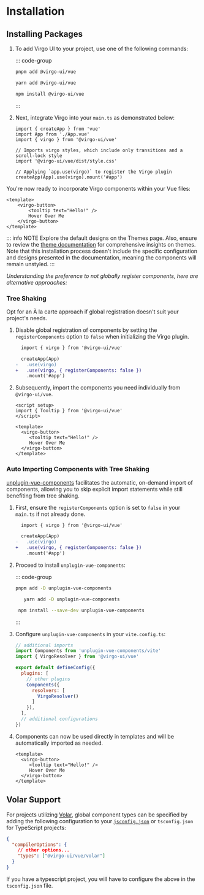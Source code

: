 # Installation

## Installing Packages

1. To add Virgo UI to your project, use one of the following commands:

   ::: code-group
      ```bash [pnpm]
   pnpm add @virgo-ui/vue
      ```
      ```bash [yarn]
   yarn add @virgo-ui/vue
      ```
      ```bash [npm]
   npm install @virgo-ui/vue
      ```
   :::

2. Next, integrate Virgo into your `main.ts` as demonstrated below:

    ```js{3,5-6,8,10}
    import { createApp } from 'vue'
    import App from './App.vue'
    import { virgo } from '@virgo-ui/vue'

    // Imports virgo styles, which include only transitions and a scroll-lock style
    import '@virgo-ui/vue/dist/style.css'

    // Applying `app.use(virgo)` to register the Virgo plugin
    createApp(App).use(virgo).mount('#app')
    ```

You're now ready to incorporate Virgo components within your Vue files:

```vue
<template>
    <virgo-button>
        <tooltip text="Hello!" />
        Hover Over Me
    </virgo-button>
</template>
```

::: info NOTE
Explore the default designs on the Themes page. Also, ensure to review the [theme documentation](/guide/features/theme.md) for comprehensive insights on themes. Note that this installation process doesn't include the specific configuration and designs presented in the documentation, meaning the components will remain unstyled.
:::

<em class="block mt-12 mb-10">Understanding the preference to not globally register components, here are alternative approaches:</em>

### Tree Shaking

Opt for an À la carte approach if global registration doesn't suit your project's needs.

1. Disable global registration of components by setting the `registerComponents` option to `false` when initializing the Virgo plugin.

    ```diff
      import { virgo } from '@virgo-ui/vue'

      createApp(App)
    -   .use(virgo)
    +   .use(virgo, { registerComponents: false })
        .mount('#app')
    ```

2. Subsequently, import the components you need individually from `@virgo-ui/vue`.

    ```vue
    <script setup>
    import { Tooltip } from '@virgo-ui/vue'
    </script>

    <template>
      <virgo-button>
         <tooltip text="Hello!" />
         Hover Over Me
      </virgo-button>
    </template>
    ```


### Auto Importing Components with Tree Shaking

[unplugin-vue-components](https://github.com/antfu/unplugin-vue-components) facilitates the automatic, on-demand import of components, allowing you to skip explicit import statements while still benefiting from tree shaking.

1. First, ensure the `registerComponents` option is set to `false` in your `main.ts` if not already done.

    ```diff
      import { virgo } from '@virgo-ui/vue'

      createApp(App)
    -   .use(virgo)
    +   .use(virgo, { registerComponents: false })
        .mount('#app')
    ```

2. Proceed to install `unplugin-vue-components`:

   ::: code-group
      ```bash [pnpm]
      pnpm add -D unplugin-vue-components
      ```
      ```bash [yarn]
         yarn add -D unplugin-vue-components
      ```
      ```bash [npm]
       npm install --save-dev unplugin-vue-components
     ```
   :::

3. Configure `unplugin-vue-components` in your `vite.config.ts`:

    ```js
    // additional imports
    import Components from 'unplugin-vue-components/vite'
    import { VirgoResolver } from '@virgo-ui/vue'

    export default defineConfig({
      plugins: [
        // other plugins
        Components({
          resolvers: [
            VirgoResolver()
          ]
        }),
      ],
      // additional configurations
    })
    ```

4. Components can now be used directly in templates and will be automatically imported as needed.

    ```vue
    <template>
      <virgo-button>
         <tooltip text="Hello!" />
     	 Hover Over Me
      </virgo-button>
    </template>
    ```

## Volar Support

For projects utilizing [Volar](https://marketplace.visualstudio.com/items?itemName=Vue.volar), global component types can be specified by adding the following configuration to your [`jsconfig.json`](https://code.visualstudio.com/docs/languages/jsconfig) or `tsconfig.json` for TypeScript projects:

```json
{
  "compilerOptions": {
    // other options...
    "types": ["@virgo-ui/vue/volar"]
  }
}
```

If you have a typescript project, you will have to configure the above in the `tsconfig.json` file.
